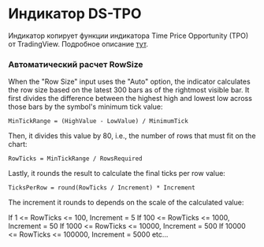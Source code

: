 # Индикатор DS-TPO

Индикатор копирует функции индикатора Time Price Opportunity (TPO) от TradingView. 
Подробное описание [тут](https://ru.tradingview.com/support/solutions/43000713306/).

### Автоматический расчет RowSize

When the "Row Size" input uses the "Auto" option, the indicator calculates the row size based on the latest 300 bars as of the rightmost visible bar. It first divides the difference between the highest high and lowest low across those bars by the symbol's minimum tick value:

`MinTickRange = (HighValue - LowValue) / MinimumTick`

Then, it divides this value by 80, i.e., the number of rows that must fit on the chart:

`RowTicks = MinTickRange / RowsRequired`

Lastly, it rounds the result to calculate the final ticks per row value:

`TicksPerRow = round(RowTicks / Increment) * Increment`

The increment it rounds to depends on the scale of the calculated value:

If 1 <= RowTicks <= 100, Increment = 5 If 100 <= RowTicks <= 1000, Increment = 50 If 1000 <= RowTicks <= 10000, Increment = 500 If 10000 <= RowTicks <= 100000, Increment = 5000 etc...

